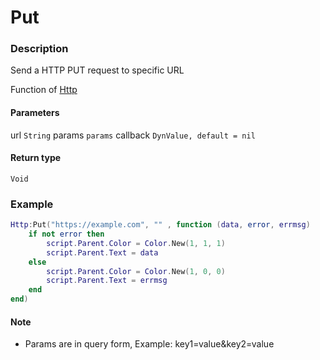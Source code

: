# Put
### Description
Send a HTTP PUT request to specific URL

Function of [Http](../../)

#### Parameters
url `String`
params `params`
callback `DynValue, default = nil`

#### Return type
`Void`

### Example
```lua
Http:Put("https://example.com", "" , function (data, error, errmsg)
    if not error then
        script.Parent.Color = Color.New(1, 1, 1)
        script.Parent.Text = data
    else
        script.Parent.Color = Color.New(1, 0, 0)
        script.Parent.Text = errmsg
    end
end)
```

#### Note
- Params are in query form, Example: key1=value&key2=value